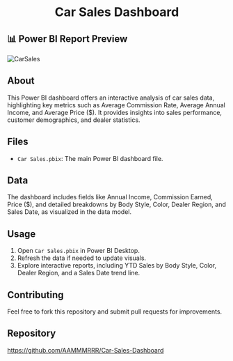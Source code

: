<h1 align="center">Car Sales Dashboard</h1>

## 📊 Power BI Report Preview

![CarSales](https://github.com/user-attachments/assets/ad50b9dc-8ff5-485b-8051-f3b90bac906d)

## About
This Power BI dashboard offers an interactive analysis of car sales data, highlighting key metrics such as Average Commission Rate, Average Annual Income, and Average Price ($). It provides insights into sales performance, customer demographics, and dealer statistics.

## Files
- `Car Sales.pbix`: The main Power BI dashboard file.

## Data
The dashboard includes fields like Annual Income, Commission Earned, Price ($), and detailed breakdowns by Body Style, Color, Dealer Region, and Sales Date, as visualized in the data model.

## Usage
1. Open `Car Sales.pbix` in Power BI Desktop.
2. Refresh the data if needed to update visuals.
3. Explore interactive reports, including YTD Sales by Body Style, Color, Dealer Region, and a Sales Date trend line.

## Contributing
Feel free to fork this repository and submit pull requests for improvements.

## Repository
https://github.com/AAMMMRRR/Car-Sales-Dashboard

